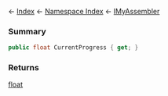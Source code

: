 ← [Index](Api-Index) ← [Namespace Index](Namespace-Index) ← [IMyAssembler](Sandbox.ModAPI.Ingame.IMyAssembler)

### Summary

```csharp
public float CurrentProgress { get; }
```

### Returns

[float](https://docs.microsoft.com/en-us/dotnet/api/System.Single?view=netframework-4.6)

